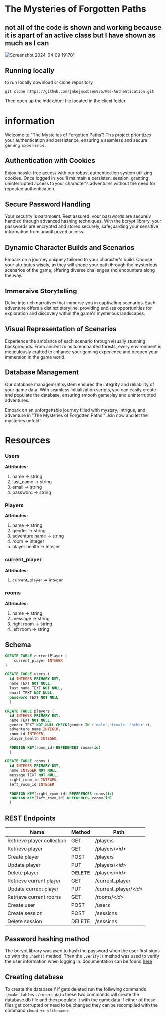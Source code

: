 # The Mysteries of Forgotten Paths
## not all of the code is shown and working because it is apart of an active class but I have shown as much as I can

![Screenshot 2024-04-09 191701](https://github.com/jakejacobsen975/Web-Authentication/assets/122470500/5b69a183-19c0-4ce2-a43a-eecebbbb95e5)

## Running locally 
to run locally download or clone repository 
```
git clone https://github.com/jakejacobsen975/Web-Authentication.git
```
Then open up the index.html file located in the client folder

# information 
Welcome to "The Mysteries of Forgotten Paths"! This project prioritizes your authentication and persistence, ensuring a seamless and secure gaming experience.

## Authentication with Cookies
Enjoy hassle-free access with our robust authentication system utilizing cookies. Once logged in, you'll maintain a persistent session, granting uninterrupted access to your character's adventures without the need for repeated authentication.

## Secure Password Handling
Your security is paramount. Rest assured, your passwords are securely handled through advanced hashing techniques. With the bcrypt library, your passwords are encrypted and stored securely, safeguarding your sensitive information from unauthorized access.

## Dynamic Character Builds and Scenarios
Embark on a journey uniquely tailored to your character's build. Choose your attributes wisely, as they will shape your path through the mysterious scenarios of the game, offering diverse challenges and encounters along the way.

## Immersive Storytelling
Delve into rich narratives that immerse you in captivating scenarios. Each adventure offers a distinct storyline, providing endless opportunities for exploration and discovery within the game's mysterious landscapes.

## Visual Representation of Scenarios
Experience the ambiance of each scenario through visually stunning backgrounds. From ancient ruins to enchanted forests, every environment is meticulously crafted to enhance your gaming experience and deepen your immersion in the game world.

## Database Management
Our database management system ensures the integrity and reliability of your game data. With seamless initialization scripts, you can easily create and populate the database, ensuring smooth gameplay and uninterrupted adventures.

Embark on an unforgettable journey filled with mystery, intrigue, and adventure in "The Mysteries of Forgotten Paths." Join now and let the mysteries unfold!

# Resources

### Users

**Attributes:**

  1. name -> string
  1. last_name -> string
  1. email -> string
  1. password -> string

### Players

**Attributes:**

  1. name -> string
  1. gender -> string
  1. adventure name -> string
  1. room -> integer
  1. player health -> integer

### current_player

  **Attributes:**

  1. current_player -> integer

### rooms

  **Attributes:**

  1. name -> string
  1. message -> string
  1. right room -> string
  1. left room -> string

## Schema

``` sql
CREATE TABLE currentPlayer (
    current_player INTEGER
)
```

```sql
CREATE TABLE users (
  id INTEGER PRIMARY KEY,
  name TEXT NOT NULL,
  last_name TEXT NOT NULL,
  email TEXT NOT NULL,
  password TEXT NOT NULL
  )
```

```sql
CREATE TABLE players (
  id INTEGER PRIMARY KEY,
  name TEXT NOT NULL,
  gender TEXT NOT NULL CHECK(gender IN ('male','female','other')),
  adventure_name INTEGER,
  room_id INTEGER,
  player_health INTEGER,

  FOREIGN KEY(room_id) REFERENCES rooms(id)
  )
```

```sql
CREATE TABLE rooms (
  id INTEGER PRIMARY KEY, 
  name INTEGER NOT NULL,
  message TEXT NOT NULL,
  right_room_id INTEGER,
  left_room_id INTEGER,
          
  FOREIGN KEY(right_room_id) REFERENCES rooms(id)
  FOREIGN KEY(left_room_id) REFERENCES rooms(id)
  )
```

## REST Endpoints

Name                       | Method | Path
---------------------------|--------|-------------------------
Retrieve player collection | GET    | /players
Retrieve player            | GET    | /players/*\<id\>*
Create player              | POST   | /players
Update player              | PUT    | /players/*\<id\>*
Delete player              | DELETE | /players/*\<id\>*
Retrieve current player    | GET    | /current_player
Update current player      | PUT    | /current_player/*\<id\>*
Retrieve current rooms     | GET    | /rooms/*\<id\>*
Create user                | POST   | /users
Create session             | POST   | /sessions
Delete session             | DELETE | /sessions

## Password hashing method

The bcrypt library was used to hash the password when the user first signs up with the ```.hash()``` method. Then the ```.verify()``` method was used to verify the user information when logging in. documentation can be found [here](https://passlib.readthedocs.io/en/stable/lib/passlib.hash.bcrypt.html)

## Creating database

To create the database if if gets deleted run the following commands ```./make_tables``` ```./insert_data```
these two commands will create the database.db file and then populate it with the game data
if either of these files get corrupted or need to be changed they can be recompiled with the command ```chmod +x <filename>```
